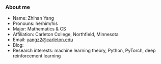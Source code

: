 ### About me

- Name: Zhihan Yang
- Pronouns: he/him/his
- Major: Mathematics & CS
- Affiliation: Carleton College, Northfield, Minnesota
- Email: yangz2@carleton.edu
- Blog: [](zhihanyang2022.github.io/rl)
- Research interests: machine learning theory, Python, PyTorch, deep reinforcement learning
